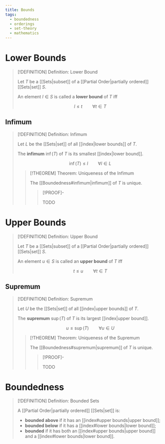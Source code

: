 ```yaml
---
title: Bounds
tags:
  - boundedness
  - orderings
  - set-theory
  - mathematics
---
```


# Lower Bounds

>[!DEFINITION] Definition: Lower Bound
>
>Let $T$ be a [[Sets|subset]] of a [[Partial Order|partially ordered]] [[Sets|set]] $S$.
>
>An element $l \in S$ is called a **lower bound** of $T$ iff
>
>$$
>l \le t \qquad \forall t\in T
>$$
>

## Infimum

>[!DEFINITION] Definition: Infimum
>
>Let $L$ be the [[Sets|set]] of all [[index|lower bounds]] of $T$.
>
>The **infimum** $\inf (T)$ of $T$ is its smallest [[index|lower bound]].
>
>$$
>\inf (T) \le l \qquad \forall l \in L
>$$
>
>>[!THEOREM] Theorem: Uniqueness of the Infimum
>>
>>The [[Boundedness#infimum|infimum]] of $T$ is unique.
>>
>>>[!PROOF]-
>>>
>>>TODO
>>>
>>
>

# Upper Bounds

>[!DEFINITION] Definition: Upper Bound
>
>Let $T$ be a [[Sets|subset]] of a [[Partial Order|partially ordered]] [[Sets|set]] $S$.
>
>An element $u \in S$ is called an **upper bound** of $T$ iff
>
>$$
>t \le u \qquad \forall t \in T
>$$
>

## Supremum

>[!DEFINITION] Definition: Supremum
>
>Let $U$ be the [[Sets|set]] of all [[index|upper bounds]] of $T$.
>
>The **supremum** $\sup (T)$ of $T$ is its largest [[index|upper bound]].
>
>$$
>u \le \sup (T) \qquad \forall u \in U
>$$
>
>>[!THEOREM] Theorem: Uniqueness of the Supremum
>>
>>The [[Boundedness#supremum|supremum]] of $T$ is unique.
>>
>>>[!PROOF]-
>>>
>>>TODO
>>>
>>
>

# Boundedness

>[!DEFINITION] Definition: Bounded Sets
>
>A [[Partial Order|partially ordered]] [[Sets|set]] is:
>- **bounded above** if it has an [[index#upper bounds|upper bound]];
>- **bounded below** if it has a [[index#lower bounds|lower bound]];
>- **bounded** if it has both an [[index#upper bounds|upper bound]] and a [[index#lower bounds|lower bound]].
>
